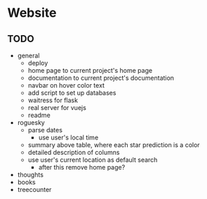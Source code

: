 # Website

## TODO

- general
  - deploy
  - home page to current project's home page
  - documentation to current project's documentation
  - navbar on hover color text
  - add script to set up databases
  - waitress for flask
  - real server for vuejs
  - readme
- roguesky
  - parse dates
    - use user's local time
  - summary above table, where each star prediction is a color
  - detailed description of columns
  - use user's current location as default search
    - after this remove home page?
- thoughts
- books
- treecounter
